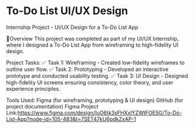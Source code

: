 # To-Do List UI/UX Design
Internship Project - UI/UX Design for a To-Do List App

🔹Overview
This project was completed as part of my UI/UX Internship, where I designed a To-Do List App from wireframing to high-fidelity UI design.

 Project Tasks:
✅ Task 1: Wireframing - Created low-fidelity wireframes to outline user flow.
✅ Task 2: Prototyping - Developed an interactive prototype and conducted usability testing.
✅ Task 3: UI Design - Designed high-fidelity UI screens ensuring consistency, color theory, and user experience principles.

Tools Used:
Figma (for wireframing, prototyping & UI design)
GitHub (for project documentation)
Figma Project Link:https://www.figma.com/design/IuO6tk3sFHXxlYZWtFOE5G/To-Do-List-App?node-id=105-483&t=7SET47kU6pdkZxAP-1
